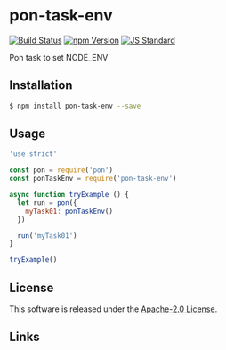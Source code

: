 pon-task-env
==========

<!---
This file is generated by ape-tmpl. Do not update manually.
--->

<!-- Badge Start -->
<a name="badges"></a>

[![Build Status][bd_travis_com_shield_url]][bd_travis_com_url]
[![npm Version][bd_npm_shield_url]][bd_npm_url]
[![JS Standard][bd_standard_shield_url]][bd_standard_url]

[bd_repo_url]: https://github.com/realglobe-Inc/pon-task-env
[bd_travis_url]: http://travis-ci.org/realglobe-Inc/pon-task-env
[bd_travis_shield_url]: http://img.shields.io/travis/realglobe-Inc/pon-task-env.svg?style=flat
[bd_travis_com_url]: http://travis-ci.com/realglobe-Inc/pon-task-env
[bd_travis_com_shield_url]: https://api.travis-ci.com/realglobe-Inc/pon-task-env.svg?token=aeFzCpBZebyaRijpCFmm
[bd_license_url]: https://github.com/realglobe-Inc/pon-task-env/blob/master/LICENSE
[bd_codeclimate_url]: http://codeclimate.com/github/realglobe-Inc/pon-task-env
[bd_codeclimate_shield_url]: http://img.shields.io/codeclimate/github/realglobe-Inc/pon-task-env.svg?style=flat
[bd_codeclimate_coverage_shield_url]: http://img.shields.io/codeclimate/coverage/github/realglobe-Inc/pon-task-env.svg?style=flat
[bd_gemnasium_url]: https://gemnasium.com/realglobe-Inc/pon-task-env
[bd_gemnasium_shield_url]: https://gemnasium.com/realglobe-Inc/pon-task-env.svg
[bd_npm_url]: http://www.npmjs.org/package/pon-task-env
[bd_npm_shield_url]: http://img.shields.io/npm/v/pon-task-env.svg?style=flat
[bd_standard_url]: http://standardjs.com/
[bd_standard_shield_url]: https://img.shields.io/badge/code%20style-standard-brightgreen.svg

<!-- Badge End -->


<!-- Description Start -->
<a name="description"></a>

Pon task to set NODE_ENV

<!-- Description End -->


<!-- Overview Start -->
<a name="overview"></a>



<!-- Overview End -->


<!-- Sections Start -->
<a name="sections"></a>

<!-- Section from "doc/guides/01.Installation.md.hbs" Start -->

<a name="section-doc-guides-01-installation-md"></a>

Installation
-----

```bash
$ npm install pon-task-env --save
```


<!-- Section from "doc/guides/01.Installation.md.hbs" End -->

<!-- Section from "doc/guides/02.Usage.md.hbs" Start -->

<a name="section-doc-guides-02-usage-md"></a>

Usage
---------

```javascript
'use strict'

const pon = require('pon')
const ponTaskEnv = require('pon-task-env')

async function tryExample () {
  let run = pon({
    myTask01: ponTaskEnv()
  })

  run('myTask01')
}

tryExample()

```


<!-- Section from "doc/guides/02.Usage.md.hbs" End -->


<!-- Sections Start -->


<!-- LICENSE Start -->
<a name="license"></a>

License
-------
This software is released under the [Apache-2.0 License](https://github.com/realglobe-Inc/pon-task-env/blob/master/LICENSE).

<!-- LICENSE End -->


<!-- Links Start -->
<a name="links"></a>

Links
------



<!-- Links End -->
